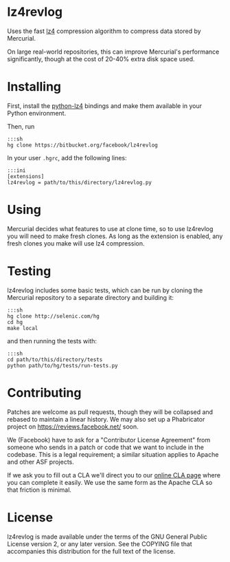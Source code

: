 lz4revlog
=========

Uses the fast
[lz4](http://en.wikipedia.org/wiki/LZ4_%28compression_algorithm%29) compression
algorithm to compress data stored by Mercurial.

On large real-world repositories, this can improve Mercurial's performance
significantly, though at the cost of 20-40% extra disk space used.

Installing
==========

First, install the [python-lz4](https://github.com/steeve/python-lz4) bindings
and make them available in your Python environment.

Then, run

    :::sh
    hg clone https://bitbucket.org/facebook/lz4revlog

In your user `.hgrc`, add the following lines:

    :::ini
    [extensions]
    lz4revlog = path/to/this/directory/lz4revlog.py

Using
=====

Mercurial decides what features to use at clone time, so to use lz4revlog you
will need to make fresh clones. As long as the extension is enabled, any fresh
clones you make will use lz4 compression.

Testing
=======

lz4revlog includes some basic tests, which can be run by cloning the Mercurial
repository to a separate directory and building it:

    :::sh
    hg clone http://selenic.com/hg
    cd hg
    make local

and then running the tests with:

    :::sh
    cd path/to/this/directory/tests
    python path/to/hg/tests/run-tests.py


Contributing
============

Patches are welcome as pull requests, though they will be collapsed and rebased
to maintain a linear history. We may also set up a Phabricator project on
https://reviews.facebook.net/ soon.

We (Facebook) have to ask for a "Contributor License Agreement" from someone who
sends in a patch or code that we want to include in the codebase. This is a
legal requirement; a similar situation applies to Apache and other ASF projects.

If we ask you to fill out a CLA we'll direct you to our
[online CLA page](https://developers.facebook.com/opensource/cla) where you can
complete it easily. We use the same form as the Apache CLA so that friction is
minimal.

License
=======

lz4revlog is made available under the terms of the GNU General Public License
version 2, or any later version. See the COPYING file that accompanies this
distribution for the full text of the license.
